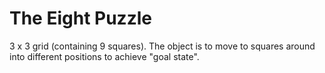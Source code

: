 # The Eight Puzzle
3 x 3 grid (containing 9 squares). The object is to move to squares around into different positions to achieve "goal state".
